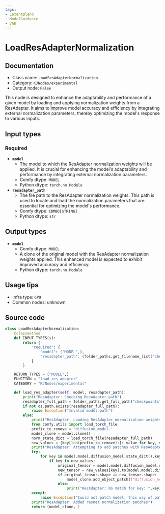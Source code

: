 ```yaml
---
tags:
- LatentBlend
- ModelGuidance
- VAE
---
```


# LoadResAdapterNormalization
## Documentation
- Class name: `LoadResAdapterNormalization`
- Category: `KJNodes/experimental`
- Output node: `False`

This node is designed to enhance the adaptability and performance of a given model by loading and applying normalization weights from a ResAdapter. It aims to improve model accuracy and efficiency by integrating external normalization parameters, thereby optimizing the model's response to various inputs.
## Input types
### Required
- **`model`**
    - The model to which the ResAdapter normalization weights will be applied. It is crucial for enhancing the model's adaptability and performance by integrating external normalization parameters.
    - Comfy dtype: `MODEL`
    - Python dtype: `torch.nn.Module`
- **`resadapter_path`**
    - The file path to the ResAdapter normalization weights. This path is used to locate and load the normalization parameters that are essential for optimizing the model's performance.
    - Comfy dtype: `COMBO[STRING]`
    - Python dtype: `str`
## Output types
- **`model`**
    - Comfy dtype: `MODEL`
    - A clone of the original model with the ResAdapter normalization weights applied. This enhanced model is expected to exhibit improved accuracy and efficiency.
    - Python dtype: `torch.nn.Module`
## Usage tips
- Infra type: `GPU`
- Common nodes: unknown


## Source code
```python
class LoadResAdapterNormalization:
    @classmethod
    def INPUT_TYPES(s):
        return {
            "required": {
                "model": ("MODEL",),
                "resadapter_path": (folder_paths.get_filename_list("checkpoints"), )
            } 
        }

    RETURN_TYPES = ("MODEL",)
    FUNCTION = "load_res_adapter"
    CATEGORY = "KJNodes/experimental"

    def load_res_adapter(self, model, resadapter_path):
        print("ResAdapter: Checking ResAdapter path")
        resadapter_full_path = folder_paths.get_full_path("checkpoints", resadapter_path)
        if not os.path.exists(resadapter_full_path):
            raise Exception("Invalid model path")
        else:
            print("ResAdapter: Loading ResAdapter normalization weights")
            from comfy.utils import load_torch_file
            prefix_to_remove = 'diffusion_model.'
            model_clone = model.clone()
            norm_state_dict = load_torch_file(resadapter_full_path)
            new_values = {key[len(prefix_to_remove):]: value for key, value in norm_state_dict.items() if key.startswith(prefix_to_remove)}
            print("ResAdapter: Attempting to add patches with ResAdapter weights")
            try:
                for key in model.model.diffusion_model.state_dict().keys():
                    if key in new_values:
                        original_tensor = model.model.diffusion_model.state_dict()[key]
                        new_tensor = new_values[key].to(model.model.diffusion_model.dtype)
                        if original_tensor.shape == new_tensor.shape:
                            model_clone.add_object_patch(f"diffusion_model.{key}.data", new_tensor)
                        else:
                            print("ResAdapter: No match for key: ",key)
            except:
                raise Exception("Could not patch model, this way of patching was added to ComfyUI on March 3rd 2024, is your ComfyUI up to date?")
            print("ResAdapter: Added resnet normalization patches")
            return (model_clone, )

```
